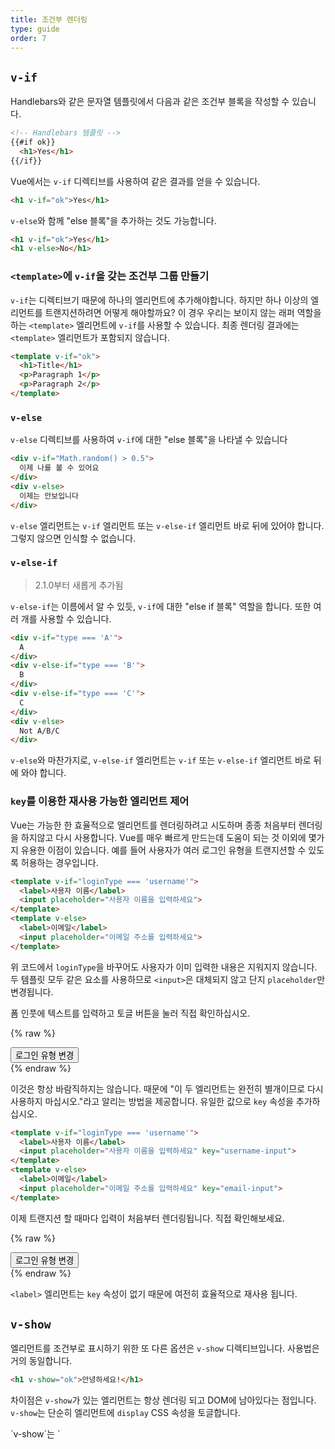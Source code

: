 ```yaml
---
title: 조건부 렌더링
type: guide
order: 7
---
```


## `v-if`

Handlebars와 같은 문자열 템플릿에서 다음과 같은 조건부 블록을 작성할 수 있습니다.

``` html
<!-- Handlebars 템플릿 -->
{{#if ok}}
  <h1>Yes</h1>
{{/if}}
```

Vue에서는 `v-if` 디렉티브를 사용하여 같은 결과를 얻을 수 있습니다.

``` html
<h1 v-if="ok">Yes</h1>
```

`v-else`와 함께 "else 블록"을 추가하는 것도 가능합니다.

``` html
<h1 v-if="ok">Yes</h1>
<h1 v-else>No</h1>
```

### `<template>`에 `v-if`을 갖는 조건부 그룹 만들기

`v-if`는 디렉티브기 때문에 하나의 엘리먼트에 추가해야합니다. 하지만 하나 이상의 엘리먼트를 트랜지션하려면 어떻게 해야할까요? 이 경우 우리는 보이지 않는 래퍼 역할을 하는 `<template>` 엘리먼트에 `v-if`를 사용할 수 있습니다. 최종 렌더링 결과에는 `<template>` 엘리먼트가 포함되지 않습니다.

``` html
<template v-if="ok">
  <h1>Title</h1>
  <p>Paragraph 1</p>
  <p>Paragraph 2</p>
</template>
```

### `v-else`

`v-else` 디렉티브를 사용하여 `v-if`에 대한 "else 블록"을 나타낼 수 있습니다

``` html
<div v-if="Math.random() > 0.5">
  이제 나를 볼 수 있어요
</div>
<div v-else>
  이제는 안보입니다
</div>
```

`v-else` 엘리먼트는 `v-if` 엘리먼트 또는 `v-else-if` 엘리먼트 바로 뒤에 있어야 합니다. 그렇지 않으면 인식할 수 없습니다.

### `v-else-if`

> 2.1.0부터 새롭게 추가됨

`v-else-if`는 이름에서 알 수 있듯, `v-if`에 대한 "else if 블록" 역할을 합니다. 또한 여러 개를 사용할 수 있습니다.

```html
<div v-if="type === 'A'">
  A
</div>
<div v-else-if="type === 'B'">
  B
</div>
<div v-else-if="type === 'C'">
  C
</div>
<div v-else>
  Not A/B/C
</div>
```

`v-else`와 마찬가지로, `v-else-if` 엘리먼트는 `v-if` 또는 `v-else-if` 엘리먼트 바로 뒤에 와야 합니다.

### `key`를 이용한 재사용 가능한 엘리먼트 제어

Vue는 가능한 한 효율적으로 엘리먼트를 렌더링하려고 시도하며 종종 처음부터 렌더링을 하지않고 다시 사용합니다. Vue를 매우 빠르게 만드는데 도움이 되는 것 이외에 몇가지 유용한 이점이 있습니다. 예를 들어 사용자가 여러 로그인 유형을 트랜지션할 수 있도록 허용하는 경우입니다.

``` html
<template v-if="loginType === 'username'">
  <label>사용자 이름</label>
  <input placeholder="사용자 이름을 입력하세요">
</template>
<template v-else>
  <label>이메일</label>
  <input placeholder="이메일 주소를 입력하세요">
</template>
```

위 코드에서 `loginType`을 바꾸어도 사용자가 이미 입력한 내용은 지워지지 않습니다. 두 템플릿 모두 같은 요소를 사용하므로 `<input>`은 대체되지 않고 단지 `placeholder`만 변경됩니다.

폼 인풋에 텍스트를 입력하고 토글 버튼을 눌러 직접 확인하십시오.

{% raw %}
<div id="no-key-example" class="demo">
  <div>
    <template v-if="loginType === 'username'">
      <label>사용자 이름</label>
      <input placeholder="사용자 이름을 입력하세요">
    </template>
    <template v-else>
      <label>이메일</label>
      <input placeholder="이메일 주소를 입력하세요">
    </template>
  </div>
  <button @click="toggleLoginType">로그인 유형 변경</button>
</div>
<script>
new Vue({
  el: '#no-key-example',
  data: {
    loginType: 'username'
  },
  methods: {
    toggleLoginType: function () {
      return this.loginType = this.loginType === 'username' ? 'email' : 'username'
    }
  }
})
</script>
{% endraw %}

이것은 항상 바람직하지는 않습니다. 때문에 "이 두 엘리먼트는 완전히 별개이므로 다시 사용하지 마십시오."라고 알리는 방법을 제공합니다. 유일한 값으로 `key` 속성을 추가하십시오.

``` html
<template v-if="loginType === 'username'">
  <label>사용자 이름</label>
  <input placeholder="사용자 이름을 입력하세요" key="username-input">
</template>
<template v-else>
  <label>이메일</label>
  <input placeholder="이메일 주소를 입력하세요" key="email-input">
</template>
```

이제 트랜지션 할 때마다 입력이 처음부터 렌더링됩니다. 직접 확인해보세요.

{% raw %}
<div id="key-example" class="demo">
  <div>
    <template v-if="loginType === 'username'">
      <label>사용자 이름</label>
      <input placeholder="사용자 이름을 입력하세요" key="username-input">
    </template>
    <template v-else>
      <label>이메일</label>
      <input placeholder="이메일 주소를 입력하세요" key="email-input">
    </template>
  </div>
  <button @click="toggleLoginType">로그인 유형 변경</button>
</div>
<script>
new Vue({
  el: '#key-example',
  data: {
    loginType: 'username'
  },
  methods: {
    toggleLoginType: function () {
      return this.loginType = this.loginType === 'username' ? 'email' : 'username'
    }
  }
})
</script>
{% endraw %}

`<label>` 엘리먼트는 `key` 속성이 없기 때문에 여전히 효율적으로 재사용 됩니다.

## `v-show`

엘리먼트를 조건부로 표시하기 위한 또 다른 옵션은 `v-show` 디렉티브입니다. 사용법은 거의 동일합니다.

``` html
<h1 v-show="ok">안녕하세요!</h1>
```

차이점은 `v-show`가 있는 엘리먼트는 항상 렌더링 되고 DOM에 남아있다는 점입니다. `v-show`는 단순히 엘리먼트에 `display` CSS 속성을 토글합니다.

<p class="tip">`v-show`는 `<template>` 구문을 지원하지 않으며 `v-else`와도 작동하지 않습니다.</p>

## `v-if` vs `v-show`

`v-if`는 조건부 블럭 안의 이벤트 리스너와 자식 컴포넌트가 토글하는 동안 적절하게 제거되고 다시 만들어지기 때문에 "진짜" 조건부 렌더링 입니다

`v-if`는 또한 **게으릅니다** 초기 렌더링에서 조건이 거짓인 경우 아무것도 하지 않습니다. 조건 블록이 처음으로 참이 될 때 까지 렌더링 되지 않습니다.

비교해보면, `v-show`는 훨씬 단순합니다. CSS 기반 토글만으로 초기 조건에 관계 없이 엘리먼트가 항상 렌더링 됩니다.

일반적으로 `v-if`는 토글 비용이 높고 `v-show`는 초기 렌더링 비용이 더 높습니다. 매우 자주 바꾸기를 원한다면 `v-show`를, 런타임 시 조건이 바뀌지 않으면 `v-if`를 권장합니다.

## `v-if` 와 `v-for`

`v-if`와 함께 사용하는 경우, `v-for`는  `v-if`보다 높은 우선순위를 갖습니다. 자세한 내용은 <a href="../guide/list.html#v-for-with-v-if">리스트 렌더링 가이드</a>를 확인하십시오.
